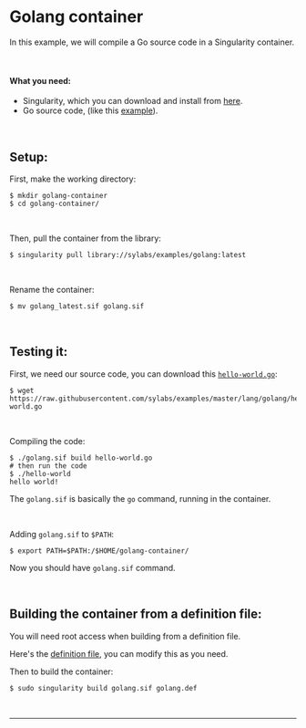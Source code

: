 # Golang container

In this example, we will compile a Go source code in a Singularity container.

<br>


#### What you need:
 - Singularity, which you can download and install from [here](https://github.com/sylabs/singularity).
 - Go source code, (like this [example](https://raw.githubusercontent.com/sylabs/examples/master/lang/golang/hello-world.go)).

<br>



## Setup:

First, make the working directory:

```
$ mkdir golang-container
$ cd golang-container/
```

<br>

Then, pull the container from the library:

```
$ singularity pull library://sylabs/examples/golang:latest
```

<br>

Rename the container:

```
$ mv golang_latest.sif golang.sif
```

<br>


## Testing it:

First, we need our source code, you can download this [`hello-world.go`](https://raw.githubusercontent.com/sylabs/examples/master/lang/golang/hello-world.go
):

```
$ wget https://raw.githubusercontent.com/sylabs/examples/master/lang/golang/hello-world.go
```

<br>

Compiling the code:

```
$ ./golang.sif build hello-world.go
# then run the code
$ ./hello-world
hello world!
```

The `golang.sif` is basically the `go` command, running in the container.

<br>

Adding `golang.sif` to `$PATH`:

```
$ export PATH=$PATH:/$HOME/golang-container/
```

Now you should have `golang.sif` command.

<br>

## Building the container from a definition file:

You will need root access when building from a definition file.

Here's the [definition file](https://raw.githubusercontent.com/sylabs/examples/master/lang/golang/golang.def), you can modify this as you need.

Then to build the container:

```
$ sudo singularity build golang.sif golang.def
```

<br>

____

<br>


